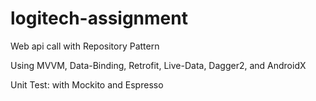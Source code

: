 # logitech-assignment
Web api call with Repository Pattern


Using MVVM, Data-Binding, Retrofit, Live-Data, Dagger2, and AndroidX

Unit Test:
with Mockito and Espresso
